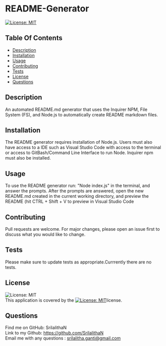 # README-Generator

  [![License: MIT](https://img.shields.io/badge/License-MIT-yellow.svg)](https://opensource.org/licenses/MIT)
  

## Table Of Contents
- [Description](#description)
- [Installation](#installation)
- [Usage](#usage)
- [Contributing](#contributing)
- [Tests](#tests)
- [License](#license)
- [Questions](#questions)

## Description
An automated README.md generator that uses the Inquirer NPM, File System (FS), and Node.js to automatically create README markdown files.

## Installation
The README generator requires installation of Node.js. Users must also have access to a IDE such as Visual Studio Code with access to the terminal or access to GitBash/Command Line Interface to run Node. Inquirer npm must also be installed.

## Usage
To use the README generator run: "Node index.js" in the terminal, and answer the prompts. After the prompts are answered, open the new README.md created in the current working directory, and preview the README (hit CTRL + Shift + V to preview in Visual Studio Code

## Contributing
Pull requests are welcome. For major changes, please open an issue first to discuss what you would like to change.

## Tests
Please make sure to update tests as appropriate.Currrently there are no tests.

## License
![License: MIT](https://img.shields.io/badge/License-MIT-yellow.svg) </br>
This application is covered by the  [![License: MIT](https://img.shields.io/badge/License-MIT-yellow.svg)](https://opensource.org/licenses/MIT)license. 

## Questions 
Find me on GitHub: SrilalithaN </br>
Link to my Github: https://github.com/SrilalithaN </br>
Email me with any questions : srilalitha.ganti@gmail.com

